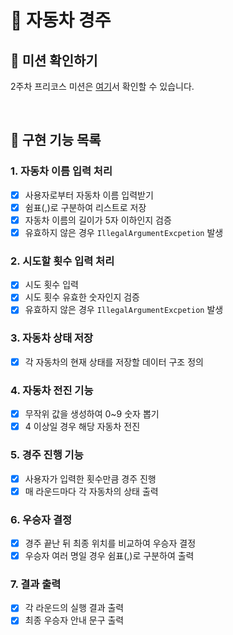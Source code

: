 # 🚗 자동차 경주
## 👀 미션 확인하기
2주차 프리코스 미션은 [여기](https://github.com/woowacourse-precourse/java-racingcar-7)서 확인할 수 있습니다.

<br/>

## 📜 구현 기능 목록
### 1. 자동차 이름 입력 처리
- [x] 사용자로부터 자동차 이름 입력받기
- [x] 쉼표(,)로 구분하여 리스트로 저장
- [x] 자동차 이름의 길이가 5자 이하인지 검증
- [x] 유효하지 않은 경우 `IllegalArgumentExcpetion` 발생
### 2. 시도할 횟수 입력 처리
- [x] 시도 횟수 입력
- [x] 시도 횟수 유효한 숫자인지 검증
- [x] 유효하지 않은 경우 `IllegalArgumentExcpetion` 발생
### 3. 자동차 상태 저장
- [x] 각 자동차의 현재 상태를 저장할 데이터 구조 정의
### 4. 자동차 전진 기능
- [x] 무작위 값을 생성하여 0~9 숫자 뽑기
- [x] 4 이상일 경우 해당 자동차 전진
### 5. 경주 진행 기능
- [x] 사용자가 입력한 횟수만큼 경주 진행
- [x] 매 라운드마다 각 자동차의 상태 출력
### 6. 우승자 결정
- [x] 경주 끝난 뒤 최종 위치를 비교하여 우승자 결정
- [x] 우승자 여러 명일 경우 쉼표(,)로 구분하여 출력
### 7. 결과 출력
- [x] 각 라운드의 실행 결과 출력
- [x] 최종 우승자 안내 문구 출력